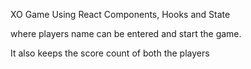 XO Game Using React Components, Hooks and State

where players name can be entered and start the game.

It also keeps the score count of both the players